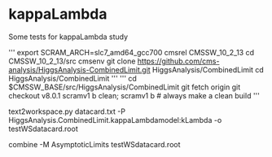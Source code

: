# kappaLambda
Some tests for kappaLambda study

'''
export SCRAM_ARCH=slc7_amd64_gcc700
cmsrel CMSSW_10_2_13
cd CMSSW_10_2_13/src
cmsenv
git clone https://github.com/cms-analysis/HiggsAnalysis-CombinedLimit.git HiggsAnalysis/CombinedLimit
cd HiggsAnalysis/CombinedLimit
'''
'''
cd $CMSSW_BASE/src/HiggsAnalysis/CombinedLimit
git fetch origin
git checkout v8.0.1
scramv1 b clean; scramv1 b # always make a clean build
'''

text2workspace.py datacard.txt -P HiggsAnalysis.CombinedLimit.kappaLambdamodel:kLambda -o testWSdatacard.root

combine -M AsymptoticLimits testWSdatacard.root
